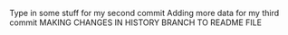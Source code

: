 Type in some stuff for my second commit
Adding more data for my third commit
MAKING CHANGES IN HISTORY BRANCH TO README FILE
